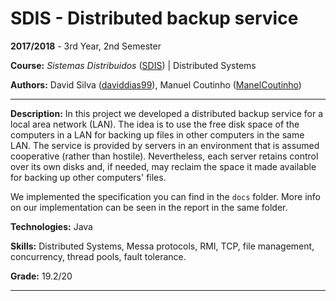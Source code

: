 # SDIS - Distributed backup service

**2017/2018** - 3rd Year, 2nd Semester

**Course:** *Sistemas Distribuidos* ([SDIS](https://sigarra.up.pt/feup/en/UCURR_GERAL.FICHA_UC_VIEW?pv_ocorrencia_id=436906)) | Distributed Systems

**Authors:** David Silva ([daviddias99](https://github.com/daviddias99)), Manuel Coutinho ([ManelCoutinho](https://github.com/ManelCoutinho))

---

**Description:** In this project we developed a distributed backup service for a local area network (LAN). The idea is to use the free disk space of the computers in a LAN for backing up files in other computers in the same LAN. The service is provided by servers in an environment that is assumed cooperative (rather than hostile). Nevertheless, each server retains control over its own disks and, if needed, may reclaim the space it made available for backing up other computers' files.

We implemented the specification you can find in the `docs` folder. More info on our implementation can be seen in the report in the same folder.

**Technologies:** Java

**Skills:** Distributed Systems, Messa protocols, RMI, TCP, file management, concurrency, thread pools, fault tolerance.

**Grade:** 19.2/20

---
